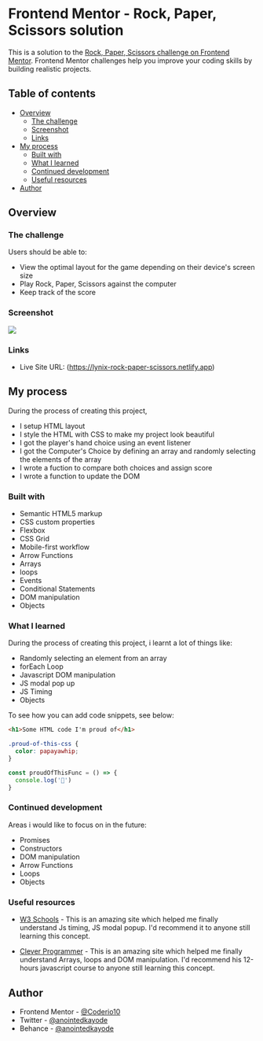 # Frontend Mentor - Rock, Paper, Scissors solution

This is a solution to the [Rock, Paper, Scissors challenge on Frontend Mentor](https://www.frontendmentor.io/challenges/rock-paper-scissors-game-pTgwgvgH). Frontend Mentor challenges help you improve your coding skills by building realistic projects. 

## Table of contents

- [Overview](#overview)
  - [The challenge](#the-challenge)
  - [Screenshot](#screenshot)
  - [Links](#links)
- [My process](#my-process)
  - [Built with](#built-with)
  - [What I learned](#what-i-learned)
  - [Continued development](#continued-development)
  - [Useful resources](#useful-resources)
- [Author](#author)


## Overview

### The challenge

Users should be able to:

- View the optimal layout for the game depending on their device's screen size
- Play Rock, Paper, Scissors against the computer
- Keep track of the score

### Screenshot

![](./screenshot.jpg)




### Links

- Live Site URL: (https://lynix-rock-paper-scissors.netlify.app)

## My process

During the process of creating this project,
- I setup HTML layout
- I style the HTML with CSS to make my project look beautiful
- I got the player's hand choice using an event listener
- I got the Computer's Choice by defining an array and randomly selecting the elements of the array 
- I wrote a fuction to compare both choices and assign score
- I wrote a function to update the DOM 

### Built with

- Semantic HTML5 markup
- CSS custom properties
- Flexbox
- CSS Grid
- Mobile-first workflow
- Arrow Functions
- Arrays
- loops
- Events
- Conditional Statements
- DOM manipulation
- Objects


### What I learned

During the process of creating this project, i learnt a lot of things like:
- Randomly selecting an element from an array
- forEach Loop
- Javascript DOM manipulation
- JS modal pop up
- JS Timing   
- Objects

To see how you can add code snippets, see below:

```html
<h1>Some HTML code I'm proud of</h1>
```
```css
.proud-of-this-css {
  color: papayawhip;
}
```
```js
const proudOfThisFunc = () => {
  console.log('🎉')
}
```

### Continued development

Areas i would like to focus on in the future:
- Promises
- Constructors
- DOM manipulation
- Arrow Functions
- Loops
- Objects

### Useful resources

- [W3 Schools](https://www.w3schools.com) - This is an amazing site which helped me finally understand Js timing, JS modal popup. I'd recommend it to anyone still learning this concept.

- [Clever Programmer](https://www.youtube.com) - This is an amazing site which helped me finally understand Arrays, loops and DOM manipulation. I'd recommend his 12-hours javascript course to anyone still learning this concept.


## Author

- Frontend Mentor - [@Coderio10](https://www.frontendmentor.io/profile/Coderio10)
- Twitter - [@anointedkayode](https://www.twitter.com/anointedkayode)
- Behance - [@anointedkayode](https://www.behance.net/anointedkayode)


